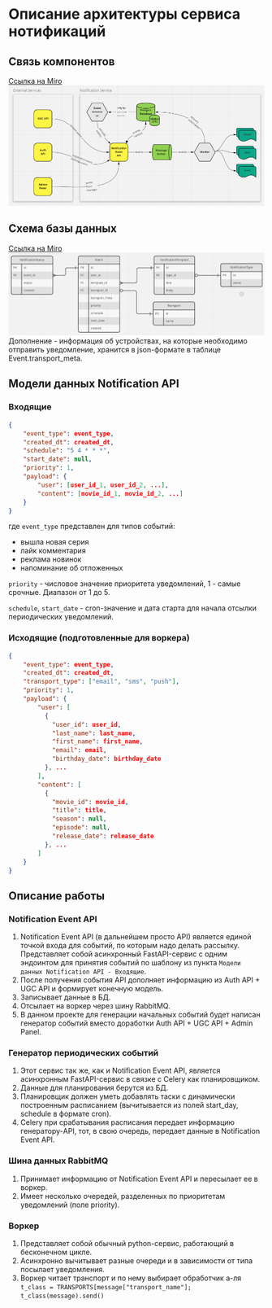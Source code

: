 # Описание архитектуры сервиса нотификаций

## Связь компонентов
[Ссылка на Miro](https://miro.com/welcomeonboard/VGJIcHM5MXZIdVFQM1JscFBVNTRpWXJiSFIxMEFrZGpKRDRjU05Wck5XZXZ5RkllQUhHZEhJd2pORGF3NmFaQ3wzNDU4NzY0NTI5MDgxMzEwMDYx?share_link_id=551609151149)
![](components.png)

## Схема базы данных
[Ссылка на Miro](https://miro.com/welcomeonboard/ZkpwbFRqYTB1dlZDVTk0UDdnSXJhVzdNSEVabk4zRGl0MjNYZk9memhIQXlnT2ZIaEtRTFdrT2MzdGVSaXY3QXwzNDU4NzY0NTI5MDgxMzEwMDYx?share_link_id=406306079554)
![](database_scheme.png)
Дополнение - информация об устройствах, на которые необходимо отправить уведомление,
хранится в json-формате в таблице Event.transport_meta.

## Модели данных Notification API
### Входящие
```json
{
    "event_type": event_type,
    "created_dt": created_dt,
    "schedule": "5 4 * * *",
    "start_date": null,
    "priority": 1,
    "payload": {
        "user": [user_id_1, user_id_2, ...],
        "content": [movie_id_1, movie_id_2, ...]
    }
}
```
где `event_type` представлен для типов событий:
- вышла новая серия
- лайк комментария
- реклама новинок
- напоминание об отложенных

`priority` - числовое значение приоритета уведомлений, 1 - самые срочные. Диапазон от 1 до 5.

`schedule`, `start_date` - cron-значение и дата старта для начала отсылки периодических уведомлений.


### Исходящие (подготовленные для воркера)
```json
{
    "event_type": event_type,
    "created_dt": created_dt,
    "transport_type": ["email", "sms", "push"],
    "priority": 1,
    "payload": {
        "user": [
          {
            "user_id": user_id,
            "last_name": last_name,
            "first_name": first_name,
            "email": email,
            "birthday_date": birthday_date
          }, ...
        ],
        "content": [
          {
            "movie_id": movie_id,
            "title": title,
            "season": null,
            "episode": null,
            "release_date": release_date
          }, ...
        ]
    }
}
```

## Описание работы
### Notification Event API
1) Notification Event API (в дальнейшем просто API) является единой точкой входа для событий, по которым надо делать рассылку. 
Представляет собой асинхронный FastAPI-сервис с одним эндоинтом для принятия событий 
по шаблону из пункта `Модели данных Notification API - Входящие`.
2) После получения события API дополняет информацию из Auth API + UGC API и формирует конечную модель.
3) Записывает данные в БД.
4) Отсылает на воркер через шину RabbitMQ.
5) В данном проекте для генерации начальных событий будет написан генератор событий вместо доработки Auth API + UGC API + Admin Panel.

### Генератор периодических событий
1) Этот сервис так же, как и Notification Event API, является асинхронным FastAPI-сервис в связке с Celery как планировщиком.
2) Данные для планирования берутся из БД.
3) Планировщик должен уметь добавлять таски с динамически построенным расписанием 
(вычитывается из полей start_day, schedule в формате cron).
4) Celery при срабатывания расписания передает информацию генератору-API,
тот, в свою очередь, передает данные в Notification Event API.

### Шина данных RabbitMQ
1) Принимает информацию от Notification Event API и пересылает ее в воркер.
2) Имеет несколько очередей, разделенных по приоритетам уведомлений (поле priority).

### Воркер
1) Представляет собой обычный python-сервис, работающий в бесконечном цикле.
2) Асинхронно вычитывает разные очереди и в зависимости от типа посылает уведомления.
3) Воркер читает транспорт и по нему выбирает обработчик а-ля 
```t_class = TRANSPORTS[message["transport_name"]; t_class(message).send()```
